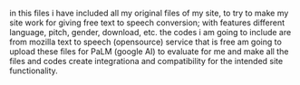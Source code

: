 in this files i have included all my original files of my site, to try to make my site work for giving free text to speech conversion; with features different language, pitch, gender, download, etc. 
the codes i am going to include are from mozilla text to speech (opensource) service that is free
am going to upload these files for PaLM (google AI) to evaluate for me and make all the files and codes create integrationa and compatibility for the intended site functionality.
